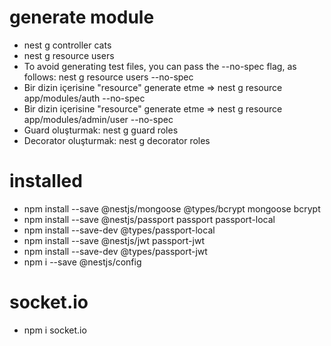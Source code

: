 # generate module
- nest g controller cats
- nest g resource users
- To avoid generating test files, you can pass the --no-spec flag, as follows: nest g resource users --no-spec
- Bir dizin içerisine "resource" generate etme => nest g resource app/modules/auth --no-spec
- Bir dizin içerisine "resource" generate etme => nest g resource app/modules/admin/user --no-spec
- Guard oluşturmak: nest g guard roles
- Decorator oluşturmak: nest g decorator roles

# installed
- npm install --save @nestjs/mongoose @types/bcrypt mongoose bcrypt
- npm install --save @nestjs/passport passport passport-local
- npm install --save-dev @types/passport-local
- npm install --save @nestjs/jwt passport-jwt
- npm install --save-dev @types/passport-jwt
- npm i --save @nestjs/config

# socket.io
- npm i socket.io